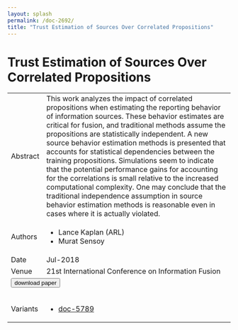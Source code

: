 ```yaml
---
layout: splash
permalink: /doc-2692/
title: "Trust Estimation of Sources Over Correlated Propositions"
---
```


# Trust Estimation of Sources Over Correlated Propositions

<table>
    <tbody>
    <tr>
        <td>Abstract</td>
        <td>This work analyzes the impact of correlated propositions when estimating the reporting behavior of information sources. These behavior estimates are critical for fusion, and traditional methods assume the propositions are statistically independent. A new source behavior estimation methods is presented that accounts for statistical dependencies between the training propositions. Simulations seem to indicate that the potential performance gains for accounting for the correlations is small relative to the increased computational complexity. One may conclude that the traditional independence assumption in source behavior estimation methods is reasonable even in cases where it is actually violated.</td>
    </tr>
    <tr>
        <td>Authors</td>
        <td>
            <ul>
                <li>Lance Kaplan (ARL)</li>
                <li>Murat Sensoy</li>
            </ul>
        </td>
    </tr>
    <tr>
        <td>Date</td>
        <td>Jul-2018</td>
    </tr>
    <tr>
        <td>Venue</td>
        <td>21st International Conference on Information Fusion</td>
    </tr>
        <tr>
            <td colspan="2">
                <form method="get" action="https://ibm.box.com/v/doc-2692-paper">
                    <button type="submit">download paper</button>
                </form>
            </td>
        </tr>
        <tr>
            <td>Variants</td>
            <td>
                <ul>
                    <li><a href="\doc-5789\">doc-5789</a></li>
                </ul>
            </td>
        </tr>
    </tbody>
</table>
